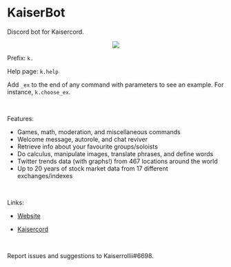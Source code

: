 # KaiserBot
Discord bot for Kaisercord.

<p align = 'center'>
  <img src = 'https://cdn.discordapp.com/attachments/630633322686578689/699425742752317490/KaiserBotcircular.png'>
</p>

Prefix: `k.`

Help page: `k.help`

Add `_ex` to the end of any command with parameters to see an example. For instance, `k.choose_ex`.

<br> 

Features:
- Games, math, moderation, and miscellaneous commands
- Welcome message, autorole, and chat reviver
- Retrieve info about your favourite groups/soloists
- Do calculus, manipulate images, translate phrases, and define words
- Twitter trends data (with graphs!) from 467 locations around the world
- Up to 20 years of stock market data from 17 different exchanges/indexes

<br>

Links:

- [Website](https://kaiserbotwebsite--kaiserrollii.repl.co/)

- [Kaisercord](https://discord.gg/kjuX5TZ)

<br>

Report issues and suggestions to Kaiserrollii#6698.
